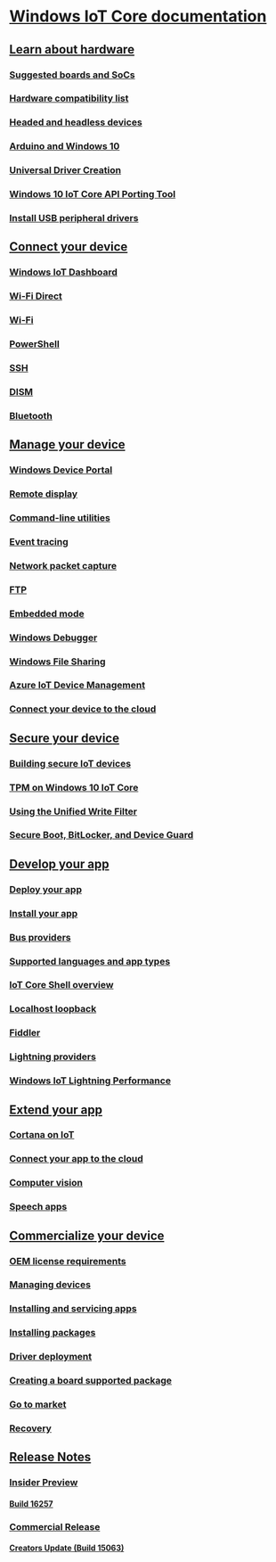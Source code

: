 # [Windows IoT Core documentation](index.md)
## [Learn about hardware]()
### [Suggested boards and SoCs](learn-about-hardware/SuggestedBoards.md)
### [Hardware compatibility list](learn-about-hardware/HardwareCompatList.md)
### [Headed and headless devices](learn-about-hardware/HeadlessMode.md)
### [Arduino and Windows 10](learn-about-hardware/ArduinoAndWindows10.md)
### [Universal Driver Creation](learn-about-hardware/DriverCreation.md)
### [Windows 10 IoT Core API Porting Tool](learn-about-hardware/IoTCorePortingTool.md)
### [Install USB peripheral drivers](learn-about-hardware/PeripheralDrivers.md)
## [Connect your device]()
### [Windows IoT Dashboard](connect-your-device/IoTDashboard.md)
### [Wi-Fi Direct](connect-your-device/SetupWiFiDirect.md)
### [Wi-Fi](connect-your-device/SetupWifi.md)
### [PowerShell](connect-your-device/PowerShell.md)
### [SSH](connect-your-device/SSH.md)
### [DISM](connect-your-device/DISM.md) 
### [Bluetooth](connect-your-device/Bluetooth.md)
## [Manage your device]()
### [Windows Device Portal](manage-your-device/DevicePortal.md)
### [Remote display](manage-your-device/RemoteDisplay.md)
### [Command-line utilities](manage-your-device/CommandLineUtils.md)
### [Event tracing](manage-your-device/EventTracing.md)
### [Network packet capture](manage-your-device/NetworkPacketCapture.md)
### [FTP](manage-your-device/FTP.md)
### [Embedded mode](manage-your-device/EmbeddedMode.md)
### [Windows Debugger](manage-your-device/WindowsDebugger.md)
### [Windows File Sharing](manage-your-device/WindowsFileSharing.md)
### [Azure IoT Device Management](manage-your-device/AzureIoTDM.md)
### [Connect your device to the cloud](manage-your-device/ConnectDeviceToCloud.md)
## [Secure your device]()
### [Building secure IoT devices](secure-your-device/BuildingSecureDevices.md)
### [TPM on Windows 10 IoT Core](secure-your-device/TPM.md)
### [Using the Unified Write Filter](secure-your-device/UnifiedWriteFilter.md)
### [Secure Boot, BitLocker, and Device Guard](secure-your-device/SecureBootAndBitLocker.md)
## [Develop your app]()
### [Deploy your app](develop-your-app/AppDeployment.md)
### [Install your app](develop-your-app/AppInstaller.md)
### [Bus providers](develop-your-app/BusProviders.md)
### [Supported languages and app types](develop-your-app/BuildingAppsForIoTCore.md)
### [IoT Core Shell overview](develop-your-app/IoTCoreShell.md)
### [Localhost loopback](develop-your-app/Loopback.md)
### [Fiddler](develop-your-app/Fiddler.md)
### [Lightning providers](develop-your-app/LightningProviders.md)
### [Windows IoT Lightning Performance](develop-your-app/LightningPerformance.md)
## [Extend your app]()
### [Cortana on IoT](extend-your-app/CortanaOnIoTCore.md)
### [Connect your app to the cloud](extend-your-app/ConnectAppToCloud.md)
### [Computer vision](extend-your-app/ComputerVision.md) 
### [Speech apps](extend-your-app/Speech.md)
## [Commercialize your device]()
### [OEM license requirements](commercialize-your-device/OEMLicenseRequirements.md)
### [Managing devices](commercialize-your-device/ManagingDevices.md)
### [Installing and servicing apps](commercialize-your-device/InstallingAndServicing.md)
### [Installing packages](commercialize-your-device/InstallingPackages.md)
### [Driver deployment](commercialize-your-device/DriverDeployment.md)
### [Creating a board supported package](commercialize-your-device/CreateBSP.md)
### [Go to market](commercialize-your-device/GoToMarket.md)
### [Recovery](commercialize-your-device/Recovery.md)
## [Release Notes]()
### [Insider Preview]()
#### [Build 16257](release-notes/insider/16257.md)
### [Commercial Release]()
#### [Creators Update (Build 15063)](release-notes/commercial/CreatorsUpdate.md)
